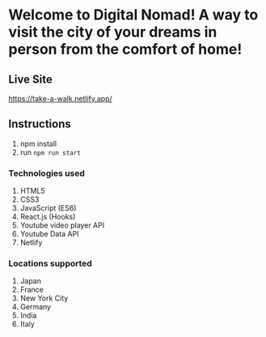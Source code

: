 # Welcome to Digital Nomad! A way to visit the city of your dreams in person from the comfort of home!


## Live Site
https://take-a-walk.netlify.app/


## Instructions
  1. npm install
  2. run `npm run start`

### Technologies used
  1. HTML5
  2. CSS3
  1. JavaScript (ES6)
  2. React.js (Hooks)
  3. Youtube video player API
  3. Youtube Data API
  4. Netlify


### Locations supported
  1. Japan
  2. France
  3. New York City
  4. Germany
  5. India
  6. Italy